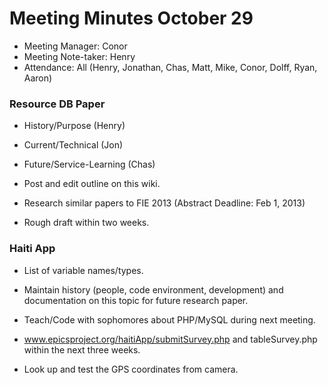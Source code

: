 # Meeting Minutes October 29 #
  * Meeting Manager: Conor
  * Meeting Note-taker: Henry
  * Attendance: All (Henry, Jonathan, Chas, Matt, Mike, Conor, Dolff, Ryan, Aaron)

### Resource DB Paper ###
  * History/Purpose (Henry)
  * Current/Technical (Jon)
  * Future/Service-Learning (Chas)

  * Post and edit outline on this wiki.
  * Research similar papers to FIE 2013 (Abstract Deadline: Feb 1, 2013)
  * Rough draft within two weeks.

### Haiti App ###
  * List of variable names/types.

  * Maintain history (people, code environment, development) and documentation on this topic for future research paper.

  * Teach/Code with sophomores about PHP/MySQL during next meeting.
  * www.epicsproject.org/haitiApp/submitSurvey.php and tableSurvey.php within the next three weeks.

  * Look up and test the GPS coordinates from camera.
